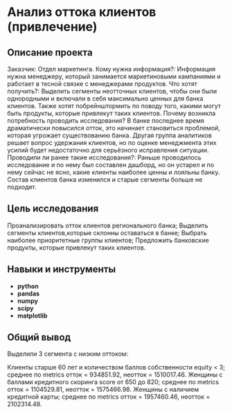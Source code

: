# Анализ оттока клиентов (привлечение)



## Описание проекта

Заказчик: Отдел маркетинга.
Кому нужна информация?: Информация нужна менеджеру, который занимается маркетиновыми кампаниями и работает в тесной связке с менеджерами продуктов.
Что хотят получить?: Выделить сегменты неотточных клиентов, чтобы они были однородными и включали в себя максимально ценных для банка клиентов. Также хотят побрейнштормить по поводу того, какими могут быть продукты, которые привлекут таких клиентов.
Почему возникла потребность проводить исследования? В банке последнее время драматически повысился отток, это начинает становиться проблемой, которая угрожает существованию банка. Другая группа аналитиков решает вопрос удержания клиентов, но по оценке менеджмента этих усилий будет недостаточно для серьёзного исправления ситуации.
Проводили ли ранее такие исследования?: Раньше проводилось исследование и по нему был составлен дашборд, но он устарел и по нему сейчас не ясно, какие клиенты наиболее ценны и лояльны банку. Состав клиентов банка изменился и старые сегменты больше не подходят.

## Цель исследования

Проанализировать отток клиентов регионального банка;
Выделить сегменты клиентов,которые склонны оставаться в банке;
Выбрать наиболее приоритетные группы клиентов;
Предложить банковские продукты, которые привлекут таких клиентов.


## Навыки и инструменты

- **python**
- **pandas**
- **numpy**
- **scipy**
- **matplotlib**


## Общий вывод

Выделили 3 сегмента с низким оттоком:

Клиенты старше 60 лет и количеством баллов собственности equity < 3; среднее по metrics отток = 934851.92, неотток = 1510017.46.
Женщины с баллами кредитного скоринга score от 650 до 820; среднее по metrics отток = 1104529.81, неотток = 1575466.98.
Женщины с наличием кредитной карты; среднее по metrics отток = 1957460.46, неотток = 2102314.48.
